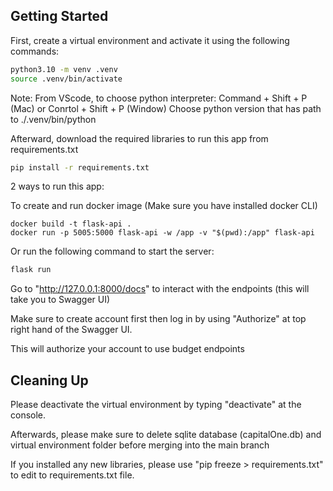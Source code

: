 ## Getting Started

First, create a virtual environment and activate it using the following commands:

```bash
python3.10 -m venv .venv
source .venv/bin/activate
```

Note: From VScode, to choose python interpreter: Command + Shift + P (Mac) or Conrtol + Shift + P (Window)
Choose python version that has path to ./.venv/bin/python

Afterward, download the required libraries to run this app from requirements.txt

```bash
pip install -r requirements.txt
```

2 ways to run this app:

To create and run docker image (Make sure you have installed docker CLI)

```
docker build -t flask-api .
docker run -p 5005:5000 flask-api -w /app -v "$(pwd):/app" flask-api
```

Or run the following command to start the server:

```bash
flask run
```

Go to "http://127.0.0.1:8000/docs" to interact with the endpoints (this will take you to Swagger UI)

Make sure to create account first then log in by using "Authorize" at top right hand of the Swagger UI.

This will authorize your account to use budget endpoints

## Cleaning Up

Please deactivate the virtual environment by typing "deactivate" at the console.

Afterwards, please make sure to delete sqlite database (capitalOne.db) and virtual environment folder before merging into the main branch

If you installed any new libraries, please use "pip freeze > requirements.txt" to edit to requirements.txt file.
